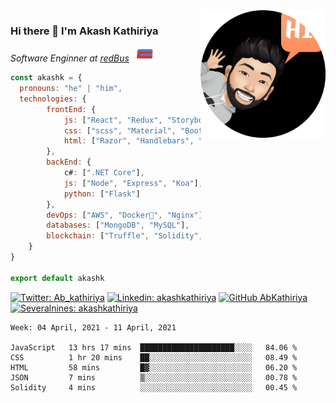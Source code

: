 <img src="https://github.com/AbKathiriya/AbKathiriya/blob/master/akash.png" align='right' width="200"/>

### Hi there 👋 I'm Akash Kathiriya

<p>
  <em>Software Enginner at <a href="https://redbus.com">redBus</a> <img src="https://github.com/AbKathiriya/AbKathiriya/blob/master/Bus.gif" width="40" /></em>
</p>

```javascript
const akashk = {
  pronouns: "he" | "him",
  technologies: {
        frontEnd: {
            js: ["React", "Redux", "Storybook", "Styled-Components"],
            css: ["scss", "Material", "Bootstrap", "Semantic"],
            html: ["Razor", "Handlebars", "EJS", "HTML5"]
        },
        backEnd: {
            c#: [".NET Core"],
            js: ["Node", "Express", "Koa"],
            python: ["Flask"]
        },
        devOps: ["AWS", "Docker🐳", "Nginx"],
        databases: ["MongoDB", "MySQL"],
        blockchain: ["Truffle", "Solidity", "Web3JS", "ERC20", "ERC721"]
    }
}

export default akashk
```

[![Twitter: Ab_kathiriya](https://img.shields.io/twitter/follow/Ab_kathiriya?style=social)](https://twitter.com/Ab_kathiriya)
[![Linkedin: akashkathiriya](https://img.shields.io/badge/-akashkathiriya-blue?style=flat-square&logo=Linkedin&logoColor=white&link=https://www.linkedin.com/in/akashkathiriya/)](https://www.linkedin.com/in/akashkathiriya/)
[![GitHub AbKathiriya](https://img.shields.io/github/followers/AbKathiriya?label=follow&style=social)](https://github.com/AbKathiriya)
[![Severalnines: akashkathiriya](https://img.shields.io/badge/-akashkathiriya-orange?style=flat-square&logo=Blogger&logoColor=white&link=https://severalnines.com/database-blog/author/11323)](https://severalnines.com/database-blog/author/11323)

<!--START_SECTION:waka-->
```text
Week: 04 April, 2021 - 11 April, 2021

JavaScript   13 hrs 17 mins  █████████████████████░░░░   84.06 % 
CSS          1 hr 20 mins    ██░░░░░░░░░░░░░░░░░░░░░░░   08.49 % 
HTML         58 mins         █▓░░░░░░░░░░░░░░░░░░░░░░░   06.20 % 
JSON         7 mins          ▒░░░░░░░░░░░░░░░░░░░░░░░░   00.78 % 
Solidity     4 mins          ░░░░░░░░░░░░░░░░░░░░░░░░░   00.45 % 
```
<!--END_SECTION:waka-->
